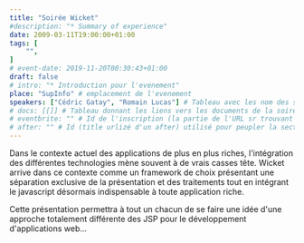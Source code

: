 ```yaml
---
title: "Soirée Wicket"
#description: "* Summary of experience"
date: 2009-03-11T19:00:00+01:00
tags: [
    "",
]
# event-date: 2019-11-20T00:30:43+01:00
draft: false
# intro: "* Introduction pour l'evenement"
place: "SupInfo" # emplacement de l'evenement
speakers: ["Cédric Gatay", "Romain Lucas"] # Tableau avec les nom des speakers entre " et séparé par des , et doit être identique au titre du speaker enregistré !
# docs: [[]] # Tableau donnant les liens vers les documents de la soirée hors affiche - exemple : [["L'inauguration","http://toursjug.cloud.xwiki.com/xwiki/bin/download/Meetings/20080409/InaugurationToursJUG.pdf"], ["Unitils et Selenium","Unitils-Selenium.pdf"]]
# eventbrite: "" # Id de l'inscription (la partie de l'URL sr trouvant après https://www.eventbrite.fr/e/ )
# after: "" # Id (title urlizé d'un after) utilisé pour peupler la section after d'un evvent (exemple : apside-after-01)
---
```

Dans le contexte actuel des applications de plus en plus riches, l'intégration des différentes technologies mène souvent à de vrais casses tête.
Wicket arrive dans ce contexte comme un framework de choix présentant une séparation exclusive de la présentation et des traitements tout en intégrant le javascript désormais indispensable à toute application riche.

Cette présentation permettra à tout un chacun de se faire une idée d'une approche totalement différente des JSP pour le développement d'applications web...

